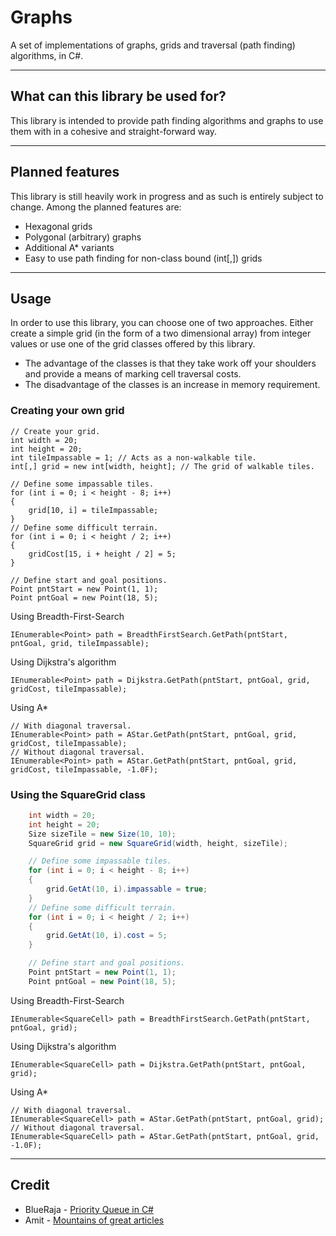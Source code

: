 # Graphs
A set of implementations of graphs, grids and traversal (path finding) algorithms, in C#. 

---------------------------------------
## What can this library be used for?
This library is intended to provide path finding algorithms and graphs to use them with in a cohesive and straight-forward way. 

---------------------------------------
## Planned features
This library is still heavily work in progress and as such is entirely subject to change. Among the planned features are: 
* Hexagonal grids
* Polygonal (arbitrary) graphs
* Additional A* variants
* Easy to use path finding for non-class bound (int[,]) grids

---------------------------------------
## Usage
In order to use this library, you can choose one of two approaches. Either create a simple grid (in the form of a two dimensional array) from integer values or use one of the grid classes offered by this library. 
* The advantage of the classes is that they take work off your shoulders and provide a means of marking cell traversal costs. 
* The disadvantage of the classes is an increase in memory requirement. 

### Creating your own grid

    // Create your grid. 
    int width = 20;
    int height = 20;
    int tileImpassable = 1; // Acts as a non-walkable tile. 
    int[,] grid = new int[width, height]; // The grid of walkable tiles. 

    // Define some impassable tiles. 
    for (int i = 0; i < height - 8; i++)
    {
        grid[10, i] = tileImpassable;
    }
    // Define some difficult terrain. 
    for (int i = 0; i < height / 2; i++)
    {
        gridCost[15, i + height / 2] = 5;
    }

    // Define start and goal positions. 
    Point pntStart = new Point(1, 1);
    Point pntGoal = new Point(18, 5);


Using Breadth-First-Search

    IEnumerable<Point> path = BreadthFirstSearch.GetPath(pntStart, pntGoal, grid, tileImpassable);


Using Dijkstra's algorithm

    IEnumerable<Point> path = Dijkstra.GetPath(pntStart, pntGoal, grid, gridCost, tileImpassable);


Using A*

    // With diagonal traversal. 
    IEnumerable<Point> path = AStar.GetPath(pntStart, pntGoal, grid, gridCost, tileImpassable);
    // Without diagonal traversal. 
    IEnumerable<Point> path = AStar.GetPath(pntStart, pntGoal, grid, gridCost, tileImpassable, -1.0F);


### Using the SquareGrid class
```C#
    int width = 20;
    int height = 20;
    Size sizeTile = new Size(10, 10);
    SquareGrid grid = new SquareGrid(width, height, sizeTile);

    // Define some impassable tiles. 
    for (int i = 0; i < height - 8; i++)
    {
        grid.GetAt(10, i).impassable = true;
    }
    // Define some difficult terrain. 
    for (int i = 0; i < height / 2; i++)
    {
        grid.GetAt(10, i).cost = 5;
    }

    // Define start and goal positions. 
    Point pntStart = new Point(1, 1);
    Point pntGoal = new Point(18, 5);
```

Using Breadth-First-Search

    IEnumerable<SquareCell> path = BreadthFirstSearch.GetPath(pntStart, pntGoal, grid);


Using Dijkstra's algorithm

    IEnumerable<SquareCell> path = Dijkstra.GetPath(pntStart, pntGoal, grid);


Using A*

    // With diagonal traversal. 
    IEnumerable<SquareCell> path = AStar.GetPath(pntStart, pntGoal, grid);
    // Without diagonal traversal. 
    IEnumerable<SquareCell> path = AStar.GetPath(pntStart, pntGoal, grid, -1.0F);


---------------------------------------
## Credit
* BlueRaja - [Priority Queue in C#](https://github.com/BlueRaja/High-Speed-Priority-Queue-for-C-Sharp "CSharp Priority Queue")
* Amit - [Mountains of great articles](http://theory.stanford.edu/~amitp/GameProgramming/ "Pathfinding Articles")